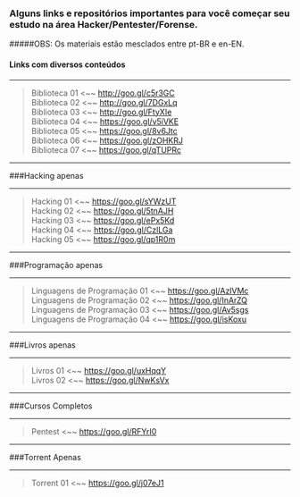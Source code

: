 ### Alguns links e repositórios importantes para você começar seu estudo na área Hacker/Pentester/Forense.
#####OBS: Os materiais estão mesclados entre pt-BR e en-EN.  

#### Links com diversos conteúdos 
- - -

>Biblioteca 01  <~~ http://goo.gl/c5r3GC  
Biblioteca 02  <~~ http://goo.gl/7DGxLq  
Biblioteca 03  <~~ http://goo.gl/FtyXIe  
Biblioteca 04 <~~ https://goo.gl/v5iVKE  
Biblioteca 05 <~~ https://goo.gl/8v6Jtc  
Biblioteca 06 <~~ https://goo.gl/zOHKRJ  
Biblioteca 07 <~~ https://goo.gl/qTUPRc  


- - -
###Hacking apenas 
- - -
 
>Hacking 01 <~~ https://goo.gl/sYWzUT  
Hacking 02 <~~ https://goo.gl/5tnAJH  
Hacking 03 <~~ https://goo.gl/ePx5Kd  
Hacking 04 <~~ https://goo.gl/CzlLGa  
Hacking 05 <~~ https://goo.gl/qp1R0m

- - -
###Programação apenas
- - -

>Linguagens de Programação 01 <~~ https://goo.gl/AzlVMc  
Linguagens de Programação 02 <~~ https://goo.gl/InArZQ  
Linguagens de Programação 03 <~~ https://goo.gl/Av5sgs  
Linguagens de Programação 04 <~~ https://goo.gl/isKoxu  


- - -
###Livros apenas
- - -

>Livros 01 <~~ https://goo.gl/uxHqqY      
Livros 02 <~~ https://goo.gl/NwKsVx  


- - -
###Cursos Completos
- - - 

>Pentest <~~ https://goo.gl/RFYrI0

- - -
###Torrent Apenas
- - -

>Torrent 01 <~~ https://goo.gl/j07eJ1
